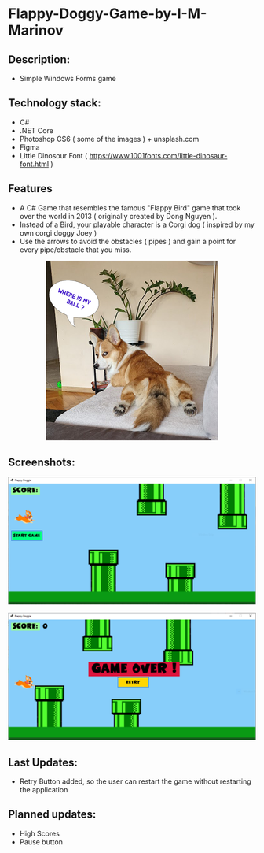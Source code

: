 # Flappy-Doggy-Game-by-I-M-Marinov

## Description:

- Simple Windows Forms game
  
## Technology stack:
- C#
- .NET Core
- Photoshop CS6 ( some of the images ) + unsplash.com
- Figma
- Little Dinosour Font ( https://www.1001fonts.com/little-dinosaur-font.html )
  

## Features
- A C# Game that resembles the famous "Flappy Bird" game that took over the world in 2013 ( originally created by Dong Nguyen ).
- Instead of a Bird, your playable character is a Corgi dog ( inspired by my own corgi doggy Joey ) 
- Use the arrows to avoid the obstacles ( pipes ) and gain a point for every pipe/obstacle that you miss.

<p align="center">
<img src="./joey-png.png">
</p>

## Screenshots: 

<p align="center">
<img src="./flappy-doggie-game.PNG">
</p>

<p align="center">
<img src="./flappy-doggie-game3.PNG">
</p>

## Last Updates: 

- Retry Button added, so the user can restart the game without restarting the application


## Planned updates:

- High Scores
- Pause button

  








 
